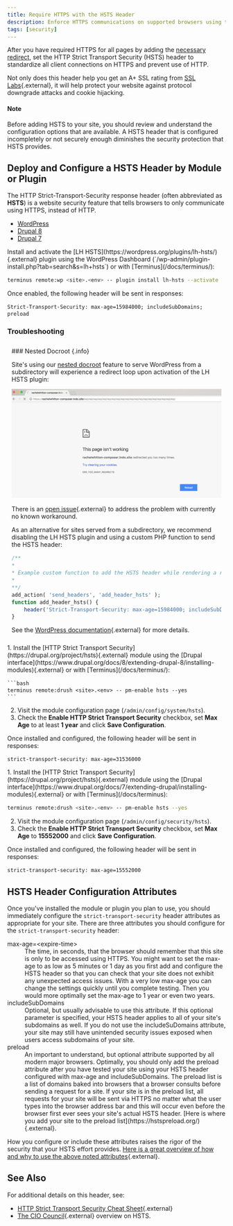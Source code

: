 ```yaml
---
title: Require HTTPS with the HSTS Header
description: Enforce HTTPS communications on supported browsers using the HTTP Strict Transport Security header.
tags: [security]
---
```

After you have required HTTPS for all pages by adding the [necessary redirect](/docs/domains/#redirect-to-https-and-the-primary-domain), set the HTTP Strict Transport Security (HSTS) header to standardize all client connections on HTTPS and prevent use of HTTP.

Not only does this header help you get an A+ SSL rating from [SSL Labs](https://www.ssllabs.com/ssltest/){.external}, it will help protect your website against protocol downgrade attacks and cookie hijacking.

<div class="alert alert-info" role="alert">
  <h4 class="info">Note</h4>
  <p markdown="1">Before adding HSTS to your site, you should review and understand the configuration options that are available. A HSTS header that is configured incompletely or not securely enough diminishes the security protection that HSTS provides.</p>
</div>

## Deploy and Configure a HSTS Header by Module or Plugin
The HTTP Strict-Transport-Security response header (often abbreviated as **HSTS**) is a website security feature that tells browsers to only communicate using HTTPS, instead of HTTP.

<!-- Nav tabs -->
<ul class="nav nav-tabs" role="tablist">
  <!-- Active tab -->
  <li id="tab-1-id" role="presentation" class="active"><a href="#tab-1-anchor" aria-controls="tab-1-anchor" role="tab" data-toggle="tab">WordPress</a></li>
  <!-- 2nd Tab Nav -->
  <li id="tab-2-id" role="presentation"><a href="#tab-2-anchor" aria-controls="tab-2-anchor" role="tab" data-toggle="tab">Drupal 8</a></li>
  <!-- 3rd Tab Nav -->
  <li id="tab-3-id" role="presentation"><a href="#tab-3-anchor" aria-controls="tab-3-anchor" role="tab" data-toggle="tab">Drupal 7</a></li>
</ul>

<!-- Tab panes -->
<div class="tab-content">

<!-- Active pane content -->
<div role="tabpanel" class="tab-pane active" id="tab-1-anchor" markdown="1">
Install and activate the [LH HSTS](https://wordpress.org/plugins/lh-hsts/){.external} plugin using the WordPress Dashboard (`/wp-admin/plugin-install.php?tab=search&s=lh+hsts`) or with [Terminus](/docs/terminus/):

```bash
terminus remote:wp <site>.<env> -- plugin install lh-hsts --activate
```

Once enabled, the following header will be sent in responses:

```http
Strict-Transport-Security: max-age=15984000; includeSubDomains; preload
```

  <div class="panel panel-drop panel-guide" id="accordion">
  <div class="panel-heading panel-drop-heading">
    <a class="accordion-toggle panel-drop-title collapsed" data-toggle="collapse" data-parent="#accordion" data-proofer-ignore data-target="#unique-anchor">
      <h3 class="info panel-title panel-drop-title" style="cursor:pointer;"><span style="line-height:.9" class="glyphicons glyphicons-wrench"></span> Troubleshooting</h3>
    </a>
  </div>
  <div id="unique-anchor" class="collapse" markdown="1" style="padding:10px;">
  ### Nested Docroot {.info}

  Site's using our [nested docroot](/docs/nested-docroot/) feature to serve WordPress from a subdirectory will experience a redirect loop upon activation of the LH HSTS plugin:

  ![LH HSTS redirect loop on nested docroot](/source/docs/assets/images/lh-hsts-redirect-loop.png)

  There is an [open issue](https://wordpress.org/support/topic/broken-website-9/){.external} to address the problem with currently no known workaround.

  As an alternative for sites served from a subdirectory, we recommend disabling the LH HSTS plugin and using a custom PHP function <a rel="popover" data-proofer-ignore data-toggle="tooltip" data-html="true" data-title="Custom PHP Functions" data-content="Best practice would be to write a custom plugin for the following since it is related to the functionality of your site, not it's design or layout. However, you can add the custom function to a Child Theme's function.php file as a quick fix. Keep in mind, managing this functionality within the theme's functions.php file means it will not persist when swapping themes."><em class="fa fa-info-circle"></em></a> to send the HSTS header:

  ```php
  /**
  *
  * Example custom function to add the HSTS header while rendering a response.
  *
  **/
  add_action( 'send_headers', 'add_header_hsts' );
  function add_header_hsts() {
      header('Strict-Transport-Security: max-age=15984000; includeSubDomains; preload');
  }
  ```

  See the [WordPress documentation](https://codex.wordpress.org/Plugin_API/Action_Reference/send_headers){.external} for more details.

  </div>
  </div>

</div>

<!-- 2nd pane content -->
<div role="tabpanel" class="tab-pane" id="tab-2-anchor" markdown="1">
1. Install the [HTTP Strict Transport Security](https://drupal.org/project/hsts){.external} module using the [Drupal interface](https://www.drupal.org/docs/8/extending-drupal-8/installing-modules){.external} or with [Terminus](/docs/terminus/):

    ```bash
    terminus remote:drush <site>.<env> -- pm-enable hsts --yes
    ```

2. Visit the module configuration page (`/admin/config/system/hsts`).
3. Check the **Enable HTTP Strict Transport Security** checkbox, set **Max Age** to at least **1 year** and click **Save Configuration**.

Once installed and configured, the following header will be sent in responses:

```http
strict-transport-security: max-age=31536000
```
</div>

<!-- 3rd pane content -->
<div role="tabpanel" class="tab-pane" id="tab-3-anchor" markdown="1">
1. Install the [HTTP Strict Transport Security](https://drupal.org/project/hsts){.external} module using the [Drupal interface](https://www.drupal.org/docs/7/extending-drupal/installing-modules){.external} or with [Terminus](/docs/terminus):

  ```bash
  terminus remote:drush <site>.<env> -- pm-enable hsts --yes
  ```

2. Visit the module configuration page (`/admin/config/security/hsts`).
3. Check the **Enable HTTP Strict Transport Security** checkbox, set **Max Age** to **15552000** and click **Save Configuration**.

Once installed and configured, the following header will be sent in responses:

```http
strict-transport-security: max-age=15552000
```
</div>

</div>

## HSTS Header Configuration Attributes
Once you've installed the module or plugin you plan to use, you should immediately configure the `strict-transport-security` header attributes as appropriate for your site. There are three attributes you should configure for the `strict-transport-security` header:

<dl>
  <dt>max-age=&lt;expire-time&gt;</dt>
  <dd>The time, in seconds, that the browser should remember that this site is only to be accessed using HTTPS. You might want to set the max-age to as low as 5 minutes or 1 day as you first add and configure the HSTS header so that you can check that your site does not exhibit any unexpected access issues. With a very low max-age you can change the settings quickly until you complete testing. Then you would more optimally set the max-age to 1 year or even two years.</dd>
  <dt>includeSubDomains</dt>
  <dd>Optional, but usually advisable to use this attribute. If this optional parameter is specified, your HSTS header applies to all of your site's subdomains as well. If you do not use the includeSuDomains attribute, your site may still have unintended security issues exposed when users access subdomains of your site.</dd>
  <dt>preload</dt>
  <dd markdown="1">An important to understand, but optional attribute supported by all modern major browsers. Optimally, you should only add the preload attribute after you have tested your site using your HSTS header configured with max-age and includeSubDomains. The preload list is a list of domains baked into browsers that a browser consults before sending a request for a site. If your site is in the preload list, all requests for your site will be sent via HTTPS no matter what the user types into the browser address bar and this will occur even before the browser first ever sees your site's actual HSTS header. [Here is where you add your site to the preload list](https://hstspreload.org/){.external}.</dd>
</dl>

How you configure or include these attributes raises the rigor of the security that your HSTS effort provides. [Here is a great overview of how and why to use the above noted attributes](https://hstspreload.org/){.external}.

## See Also
For additional details on this header, see:

 - [HTTP Strict Transport Security Cheat Sheet](https://www.owasp.org/index.php/HTTP_Strict_Transport_Security_Cheat_Sheet){.external}
 - [The CIO Council](https://https.cio.gov/hsts/){.external} overview on HSTS.
